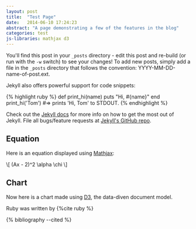 ```yaml
---
layout: post
title:  "Test Page"
date:   2014-06-10 17:24:23
abstract: "A page demonstrating a few of the features in the blog"
categories: test
js-libraries: mathjax d3
---
```


You'll find this post in your `_posts` directory - edit this post and re-build (or run with the `-w` switch) to see your changes!
To add new posts, simply add a file in the `_posts` directory that follows the convention: YYYY-MM-DD-name-of-post.ext.

Jekyll also offers powerful support for code snippets:

{% highlight ruby %}
def print_hi(name)
  puts "Hi, #{name}"
end
print_hi('Tom')
#=> prints 'Hi, Tom' to STDOUT.
{% endhighlight %}

<!-- more -->

Check out the [Jekyll docs][jekyll] for more info on how to get the most out of Jekyll. File all bugs/feature requests at [Jekyll's GitHub repo][jekyll-gh].

[jekyll-gh]: https://github.com/jekyll/jekyll
[jekyll]:    http://jekyllrb.com

Equation
-------------------------

Here is an equation displayed using [Mathjax](http://mathjax.org):

<div>
    \[
        (Ax - 2)^2 \alpha \chi
    \]
</div>

Chart
-------------------------

Now here is a chart made using [D3](http://d3.org), the data-diven document model.

<div class="chart">

</div>

Ruby was written by {%cite ruby %}

{% bibliography --cited %}

<style>

.chart div {
       font: 10px;
       background-color: steelblue;
       text-align: right;
       padding: 3px;
       margin: 1px;
       color: white;

}

</style>

<script type="text/javascript">

var data = [4,8,15,16,23,42]

d3.select(".chart")
	.selectAll("div")
	.data(data)
	.enter().append("div")
	.style("width", function(d) {return d * 10 + "px"; })
	.text(function(d) {return d; });
</script>

